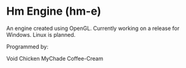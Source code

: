 # Hm Engine (hm-e)
An engine created using OpenGL.
Currently working on a release for Windows.
Linux is planned.

Programmed by:

Void Chicken
MyChade
Coffee-Cream
